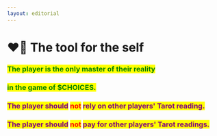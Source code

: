 ```yaml
---
layout: editorial
---
```


# ❤️‍🔥 The tool for the self



### <mark style="color:green;">The player is the only master of their reality</mark>&#x20;

### <mark style="color:green;">in the game of $CHOICES.</mark>

<mark style="color:green;"></mark>

<mark style="color:green;"></mark>

### <mark style="color:purple;">The player should</mark> <mark style="color:red;">not</mark> <mark style="color:purple;">rely on other players' Tarot reading.</mark>

### <mark style="color:purple;">The player should</mark> <mark style="color:red;">not</mark> <mark style="color:purple;">pay for other players' Tarot readings.</mark>

<mark style="color:purple;"></mark>

<mark style="color:purple;"></mark>

